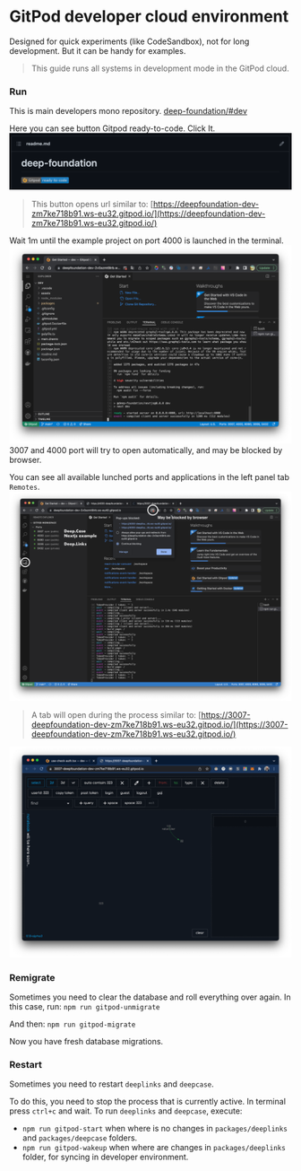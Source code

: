 # GitPod developer cloud environment

Designed for quick experiments (like CodeSandbox), not for long development. But it can be handy for examples.

> This guide runs all systems in development mode in the GitPod cloud.

### Run
This is main developers mono repository.
[deep-foundation/#dev](https://github.com/deep-foundation/dev)

Here you can see button Gitpod ready-to-code. Click It.
![](__content__/install-gitpod_env-1.png)

> This button opens url similar to: [https://deepfoundation-dev-zm7ke718b91.ws-eu32.gitpod.io/](https://deepfoundation-dev-zm7ke718b91.ws-eu32.gitpod.io/)

Wait 1m until the example project on port 4000 is launched in the terminal.
![](__content__/install-gitpod_env-2.png)
3007 and 4000 port will try to open automatically, and may be blocked by browser.

You can see all available lunched ports and applications in the left panel tab `Remotes`.
![](__content__/install-gitpod_env-3.png)

> A tab will open during the process similar to: [https://3007-deepfoundation-dev-zm7ke718b91.ws-eu32.gitpod.io/](https://3007-deepfoundation-dev-zm7ke718b91.ws-eu32.gitpod.io/)

![](__content__/install-gitpod_env-4.png)
### Remigrate
Sometimes you need to clear the database and roll everything over again.
In this case, run:
`npm run gitpod-unmigrate`

And then:
`npm run gitpod-migrate`

Now you have fresh database migrations.

### Restart
Sometimes you need to restart `deeplinks` and `deepcase`.

To do this, you need to stop the process that is currently active. In terminal press `ctrl+c` and wait. To run `deeplinks` and `deepcase`, execute:

- `npm run gitpod-start` when where is no changes in `packages/deeplinks` and `packages/deepcase` folders.
- `npm run gitpod-wakeup` when where are changes in `packages/deeplinks` folder, for syncing in developer environment.